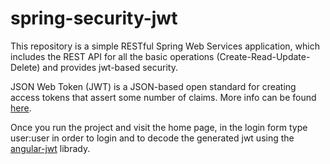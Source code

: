 # spring-security-jwt 

This repository is a simple RESTful Spring Web Services application, which includes the REST API for all the basic operations (Create-Read-Update-Delete) and provides jwt-based security.

JSON Web Token (JWT) is a JSON-based open standard for creating access tokens that assert some number of claims. More info can be found [here](https://jwt.io/).

Once you run the project and visit the home page, in the login form type user:user in order to login and to decode the generated jwt using the [angular-jwt](https://github.com/auth0/angular-jwt) librady.